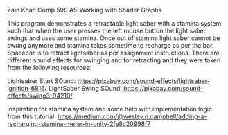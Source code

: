 Zain Khan Comp 590 A5-Working with Shader Graphs

This program demonstrates a retractable light saber with a stamina system such that when the user presses the left mouse button the light saber swings and uses some stamina. Once out of stamina light saber cannot be swung anymore and stamina takes sometime to recharge as per the bar. 
Spacebar is to retract lightsaber as per assignment instructions. There are different sound effects for swinging and for retracting and they were taken from the following resources:

Lightsaber Start SOund: https://pixabay.com/sound-effects/lightsaber-ignition-6816/
LightSaber Swing SOund: https://pixabay.com/sound-effects/swing3-94210/

Inspiration for stamina system and some help with implementation logic from this tutorial: https://medium.com/@wesley.n.campbell/adding-a-recharging-stamina-meter-in-unity-2fe8c20998f7
